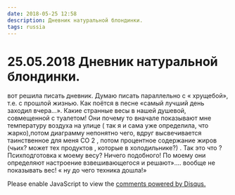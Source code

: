 ```yaml
---
date: 2018-05-25 12:58
description: Дневник натуральной блондинки.
tags: russia
---
```

# 25.05.2018 Дневник натуральной блондинки.

вот решила писать дневник. Думаю писать параллельно с « хрущебой», т.е. с прошлой жизнью. Как поётся в песне «самый лучший день заходил вчера...».    Какие странные весы в нашей душевой, совмещенной с туалетом!  Они почему то вначале показывают мне температуру воздуха на улице ( так я и сама уже определила, что жарко),потом диаграмму непонятно чего, вдруг высвечивается таинственное для меня  СО 2 , потом процентное содержание жиров (чьих? может тех продуктов , которые в холодильнике?) . Так это что ? Психподготовка к моему весу? Ничего подобного! По моему они определяют настроение взвешивающегося и решают».... вообще не показывать вес! « ну до чего техника дошла!»

<div id="disqus_thread"></div>
<script>
    /**
    *  RECOMMENDED CONFIGURATION VARIABLES: EDIT AND UNCOMMENT THE SECTION BELOW TO INSERT DYNAMIC VALUES FROM YOUR PLATFORM OR CMS.
    *  LEARN WHY DEFINING THESE VARIABLES IS IMPORTANT: https://disqus.com/admin/universalcode/#configuration-variables    */
    /*
    var disqus_config = function () {
    this.page.url = PAGE_URL;  // Replace PAGE_URL with your page's canonical URL variable
    this.page.identifier = PAGE_IDENTIFIER; // Replace PAGE_IDENTIFIER with your page's unique identifier variable
    };
    */
    (function() { // DON'T EDIT BELOW THIS LINE
    var d = document, s = d.createElement('script');
    s.src = 'https://irina-blog-1.disqus.com/embed.js';
    s.setAttribute('data-timestamp', +new Date());
    (d.head || d.body).appendChild(s);
    })();
</script>
<noscript>Please enable JavaScript to view the <a href="https://disqus.com/?ref_noscript">comments powered by Disqus.</a></noscript>
